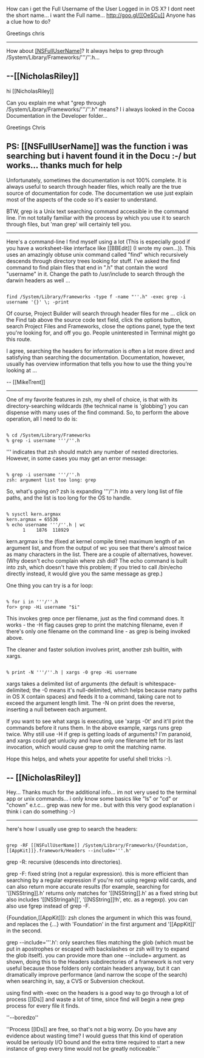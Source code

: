 

How can i get the Full Username of the User Logged in in OS X?
I dont neet the short name... i want the Full name... http://goo.gl/[[OeSCu]]
Anyone has a clue how to do?

Greetings chris

----

How about [[NSFullUserName]]()?  It always helps to grep through /System/Library/Frameworks/'''/''.h...

--[[NicholasRiley]]
----
hi [[NicholasRiley]]

Can you explain me what "grep through /System/Library/Frameworks/'''/''.h" means? I 
i always looked in the Cocoa Documentation in the Developer folder...

Greetings Chris

PS: [[NSFullUserName]] was the function i was searching but i havent found it in the Docu :-/ but works... thanks much for help
----
Unfortunately, sometimes the documentation is not 100% complete. It is always useful to search through header files, which really are the true source of documentation for code. The documentation we use just explain most of the aspects of the code so it's easier to understand.

BTW, grep is a Unix text searching command accessible in the command line. I'm not totally familiar with the process by which you use it to search through files, but 'man grep' will certainly tell you.

----

Here's a command-line I find myself using a lot (This is especially good if you have a worksheet-like interface like [[BBEdit]] (I wrote my own...)). This uses an amazingly obtuse unix command called "find" which recursively descends through directory trees looking for stuff. I've asked the find command to find plain files that end in ".h" that contain the word "username" in it. Change the path to /usr/include to search through the darwin headers as well ... 

<code>
find /System/Library/Frameworks -type f -name "''.h" -exec grep -i username '{}' \; -print
</code>

Of course, Project Builder will search through header files for me ... click on the Find tab above the source code text field, click the options button, search Project Files and Frameworks, close the options panel, type the text you're looking for, and off you go. People uninterested in Terminal might go this route.

I agree, searching the headers for information is often a lot more direct and satisfying than searching the documentation. Documentation, however, usually has overview information that tells you how to use the thing you're looking at ... 

-- [[MikeTrent]]

----

One of my favorite features in zsh, my shell of choice, is that with its directory-searching wildcards (the technical name is 'globbing') you can dispense with many uses of the find command.  So, to perform the above operation, all I need to do is:

<code>
% cd /System/Library/Frameworks
% grep -i username '''/''.h
</code>

''' indicates that zsh should match any number of nested directories.  However, in some cases you may get an error message:

<code>
% grep -i username '''/''.h
zsh: argument list too long: grep
</code>

So, what's going on?  zsh is expanding '''/''.h into a very long list of file paths, and the list is too long for the OS to handle.

<code>
% sysctl kern.argmax
kern.argmax = 65536
% echo username '''/''.h | wc
      1    1876  118929
</code>

kern.argmax is the (fixed at kernel compile time) maximum length of an argument list, and from the output of wc you see that there's almost twice as many characters in the list.  There are a couple of alternatives, however.  (Why doesn't echo complain where zsh did?  The echo command is built into zsh, which doesn't have this problem; if you tried to call /bin/echo directly instead, it would give you the same message as grep.)

One thing you can try is a for loop:

<code>
% for i in '''/''.h
for> grep -Hi username "$i"
</code>

This invokes grep once per filename, just as the find command does.  It works - the -H flag causes grep to print the matching filename, even if there's only one filename on the command line - as grep is being invoked above.

The cleaner and faster solution involves print, another zsh builtin, with xargs.

<code>
% print -N '''/''.h | xargs -0 grep -Hi username
</code>

xargs takes a delimited list of arguments (the default is whitespace-delimited; the -0 means it's null-delimited, which helps because many paths in OS X contain spaces) and feeds it to a command, taking care not to exceed the argument length limit.  The -N on print does the reverse, inserting a null between each argument.

If you want to see what xargs is executing, use 'xargs -0t' and it'll print the commands before it runs them.  In the above example, xargs runs grep twice.  Why still use -H if grep is getting loads of arguments?  I'm paranoid, and xargs could get unlucky and have only one filename left for its last invocation, which would cause grep to omit the matching name.

Hope this helps, and whets your appetite for useful shell tricks :-).

-- [[NicholasRiley]]
----
Hey...
Thanks much for the additional info... im not very used to the terminal app or unix commands... i only know some basics like "ls" or "cd" or "chown" e.t.c... grep was new for me.. but with this very good explanation i think i can do something :-)

----

here's how I usually use grep to search the headers:

<code>
grep -RF [[NSFullUserName]] /System/Library/Frameworks/{Foundation,[[AppKit]]}.framework/Headers --include='''.h'
</code>

grep -R: recursive (descends into directories).

grep -F: fixed string (not a regular expression). this is more efficient than searching by a regular expression if you're not using regexp wild cards, and can also return more accurate results (for example, searching for '[[NSString]].h' returns only matches for '[[NSString]].h' as a fixed string but also includes '[[NSStringah]]', '[[NSString]]!h', etc. as a regexp). you can also use fgrep instead of grep -F.

{Foundation,[[AppKit]]}: zsh clones the argument in which this was found, and replaces the {...} with 'Foundation' in the first argument and '[[AppKit]]' in the second.

grep --include='''.h': only searches files matching the glob (which must be put in apostrophes or escaped with backslashes or zsh will try to expand the glob itself). you can provide more than one --include= argument. as shown, doing this to the Headers subdirectories of a framework is not very useful because those folders only contain headers anyway, but it can dramatically improve performance (and narrow the scope of the search) when searching in, say, a CVS or Subversion checkout.

using find with -exec on the headers is a good way to go through a lot of process [[IDs]] and waste a lot of time, since find will begin a new grep process for every file it finds.

''--boredzo''

''Process [[IDs]] are free, so that's not a big worry. Do you have any evidence about wasting time? I would guess that this kind of operation would be seriously I/O bound and the extra time required to start a new instance of grep every time would not be greatly noticeable.''
